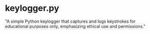 # keylogger.py
"A simple Python keylogger that captures and logs keystrokes for educational purposes only, emphasizing ethical use and permissions."
